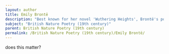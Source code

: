 ```yaml
---
layout: author
title: Emily Brontë
description: "Best known for her novel 'Wuthering Heights', Brontë's poetry also delves into themes of nature, often reflecting the moors and the natural landscape surrounding her, as seen in her poems like 'No Coward Soul Is Mine'."
subject: "British Nature Poetry (19th century)"
parent: British Nature Poetry (19th century)
permalink: /British Nature Poetry (19th century)/Emily Brontë/
---
```


does this matter?
